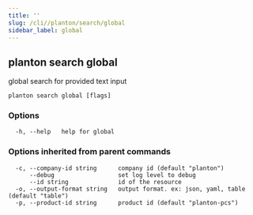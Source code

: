 ```yaml
---
title: ''
slug: /cli//planton/search/global
sidebar_label: global
---
```

## planton search global

global search for provided text input

```
planton search global [flags]
```

### Options

```
  -h, --help   help for global
```

### Options inherited from parent commands

```
  -c, --company-id string      company id (default "planton")
      --debug                  set log level to debug
      --id string              id of the resource
  -o, --output-format string   output format. ex: json, yaml, table (default "table")
  -p, --product-id string      product id (default "planton-pcs")
```

